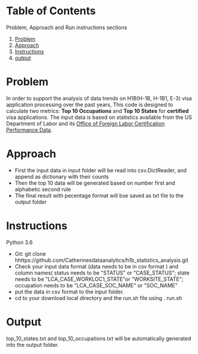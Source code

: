 # Table of Contents
Problem, Approach and Run instructions sections
1. [Problem](README.md#problem)
2. [Approach](README.md#approach)
3. [Instructions](README.md#instructions)
4. [output](README.md#output)


# Problem

In order to support the analysis of data trends on H1B(H-1B, H-1B1, E-3) visa application processing over the past years, This code is designed to calculate two metrics: **Top 10 Occupations** and **Top 10 States** for **certified** visa applications.
The input data is based on statistics available from the US Department of Labor and its [Office of Foreign Labor Certification Performance Data](https://www.foreignlaborcert.doleta.gov/performancedata.cfm#dis). 

# Approach

*  First the input data in input folder will be read into csv.DictReader, and append as dictionary with their counts
*  Then the top 10 data will be generated based on number first and alphabetic second rule
*  The final result with pecentage format will bse saved as txt file to the output folder

# Instructions

Python 3.6 
* Git: git clone hhttps://github.com/Catherinesdataanalytics/h1b_statistics_analysis.git
* Check your input data format (data needs to be in csv format ) and column names( status needs to be "STATUS" or "CASE_STATUS"; state needs to be "LCA_CASE_WORKLOC1_STATE"or "WORKSITE_STATE"; occupation needs to be "LCA_CASE_SOC_NAME" or "SOC_NAME"
* put the data in csv format to the input folder.
* cd to your download local directory and  the run.sh file using . run.sh

# Output 
top_10_states.txt  and top_10_occupations.txt  will be automatically generated into the output folder.


